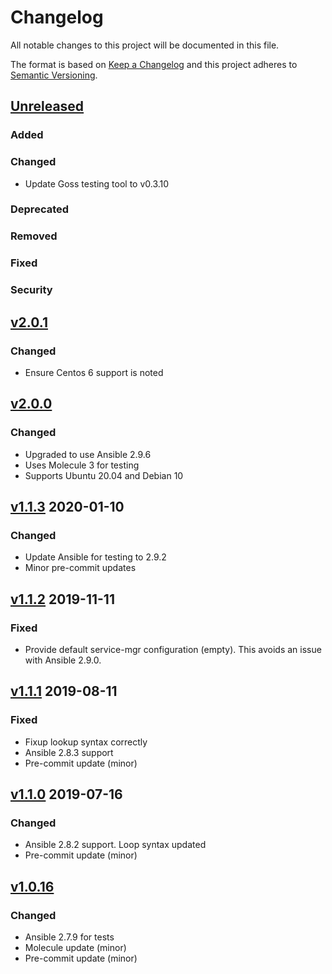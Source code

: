 # Changelog
All notable changes to this project will be documented in this file.

The format is based on [Keep a Changelog](http://keepachangelog.com/en/1.0.0/)
and this project adheres to [Semantic Versioning](http://semver.org/spec/v2.0.0.html).

## [Unreleased]
### Added
### Changed
- Update Goss testing tool to v0.3.10
### Deprecated
### Removed
### Fixed
### Security

## [v2.0.1]
### Changed
- Ensure Centos 6 support is noted

## [v2.0.0]
### Changed
- Upgraded to use Ansible 2.9.6
- Uses Molecule 3 for testing
- Supports Ubuntu 20.04 and Debian 10

## [v1.1.3] 2020-01-10
### Changed
- Update Ansible for testing to 2.9.2
- Minor pre-commit updates

## [v1.1.2] 2019-11-11
### Fixed
- Provide default service-mgr configuration (empty). This avoids an issue with Ansible 2.9.0.

## [v1.1.1] 2019-08-11
### Fixed
- Fixup lookup syntax correctly
- Ansible 2.8.3 support
- Pre-commit update (minor)

## [v1.1.0] 2019-07-16
### Changed
- Ansible 2.8.2 support. Loop syntax updated
- Pre-commit update (minor)

## [v1.0.16]
### Changed
- Ansible 2.7.9 for tests
- Molecule update (minor)
- Pre-commit update (minor)

[Unreleased]: https://github.com/olivierlacan/keep-a-changelog/compare/v2.0.1...HEAD
[v2.0.1]: https://github.com/bdellegrazie/ansible-role-prometheus_exporter/compare/v2.0.0...v2.0.1
[v2.0.0]: https://github.com/bdellegrazie/ansible-role-prometheus_exporter/compare/v1.1.3...v2.0.0
[v1.1.3]: https://github.com/bdellegrazie/ansible-role-prometheus_exporter/compare/v1.1.2...v1.1.3
[v1.1.2]: https://github.com/bdellegrazie/ansible-role-prometheus_exporter/compare/v1.1.1...v1.1.2
[v1.1.1]: https://github.com/bdellegrazie/ansible-role-prometheus_exporter/compare/v1.1.0...v1.1.1
[v1.1.0]: https://github.com/bdellegrazie/ansible-role-prometheus_exporter/compare/v1.0.16...v1.1.0
[v1.0.16]: https://github.com/bdellegrazie/ansible-role-prometheus_exporter/compare/v1.0.15...v1.0.16
[v1.0.15]: https://github.com/bdellegrazie/ansible-role-prometheus_exporter/compare/v1.0.14...v1.0.15
[v1.0.14]: https://github.com/bdellegrazie/ansible-role-prometheus_exporter/compare/v1.0.13...v1.0.14
[v1.0.13]: https://github.com/bdellegrazie/ansible-role-prometheus_exporter/compare/v1.0.12...v1.0.13
[v1.0.12]: https://github.com/bdellegrazie/ansible-role-prometheus_exporter/compare/v1.0.11...v1.0.12
[v1.0.10]: https://github.com/bdellegrazie/ansible-role-prometheus_exporter/compare/v1.0.9...v1.0.10
[v1.0.9]: https://github.com/bdellegrazie/ansible-role-prometheus_exporter/compare/v1.0.8...v1.0.9
[v1.0.8]: https://github.com/bdellegrazie/ansible-role-prometheus_exporter/compare/v1.0.7...v1.0.8
[v1.0.7]: https://github.com/bdellegrazie/ansible-role-prometheus_exporter/compare/v1.0.6...v1.0.7
[v1.0.6]: https://github.com/bdellegrazie/ansible-role-prometheus_exporter/compare/v1.0.5...v1.0.6
[v1.0.5]: https://github.com/bdellegrazie/ansible-role-prometheus_exporter/compare/v1.0.4...v1.0.5
[v1.0.4]: https://github.com/bdellegrazie/ansible-role-prometheus_exporter/compare/v1.0.3...v1.0.4
[v1.0.3]: https://github.com/bdellegrazie/ansible-role-prometheus_exporter/compare/v1.0.2...v1.0.3
[v1.0.2]: https://github.com/bdellegrazie/ansible-role-prometheus_exporter/compare/v1.0.1...v1.0.2
[v1.0.1]: https://github.com/bdellegrazie/ansible-role-prometheus_exporter/compare/v1.0.0...v1.0.1
